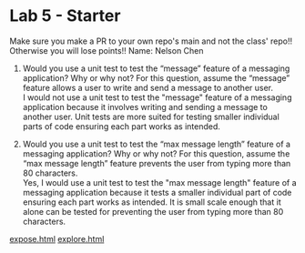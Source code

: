 # Lab 5 - Starter
Make sure you make a PR to your own repo's main and not the class' repo!! Otherwise you will lose points!!
Name: Nelson Chen

1) Would you use a unit test to test the “message” feature of a messaging application? Why or why not? For this question, assume the “message” feature allows a user to write and send a message to another user.\
I would not use a unit test to test the "message" feature of a messaging application because it involves writing and sending a message to another user. Unit tests are more suited for testing smaller individual parts of code ensuring each part works as intended.

2) Would you use a unit test to test the “max message length” feature of a messaging application? Why or why not? For this question, assume the “max message length” feature prevents the user from typing more than 80 characters.\
Yes, I would use a unit test to test the "max message length" feature of a messaging application because it tests a smaller individual part of code ensuring each part works as intended. It is small scale enough that it alone can be tested for preventing the user from typing more than 80 characters.

[expose.html](https://nbchen98.github.io/Lab5_Starter/expose.html)
[explore.html](https://nbchen98.github.io/Lab5_Starter/explore.html)
